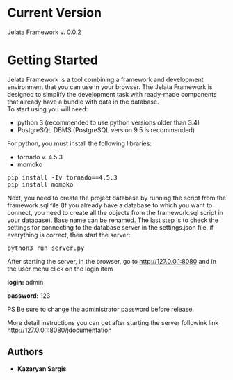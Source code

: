 # Current Version
Jelata Framework v. 0.0.2

# Getting Started
Jelata Framework is a tool combining a framework and development environment that you can use in your browser. 
The Jelata Framework is designed to simplify the development task with ready-made components that already have a bundle with data in the database.  
To start using you will need:  
                        <ul>
							<li>python 3 (recommended to use python versions older than 3.4)</li>
							<li>PostgreSQL DBMS (PostgreSQL version 9.5 is recommended)</li>
						</ul>
						<p>For python, you must install the following libraries:</p>
                        <ul>
							<li>tornado v. 4.5.3</li>
							<li>momoko</li>
						</ul>
<pre>pip install -Iv tornado==4.5.3 
pip install momoko
</pre>

Next, you need to create the project database by running the script from the framework.sql file (If you already have a database to which you want to connect, you need to create all the objects from the framework.sql script in your database).
Base name can be renamed.
The last step is to check the settings for connecting to the database server in the settings.json file, if everything is correct, then start the server:

<pre>
python3 run_server.py
</pre>
After starting the server, in the browser, go to http://127.0.0.1:8080 and in the user menu click on the login item

<p><b>login:</b> admin</p>
<p><b>password:</b> 123</p>
<p>PS Be sure to change the administrator password before release.</p>
More detail instructions you can get after starting the server followink link http://127.0.0.1:8080/jdocumentation					

## Authors

* **Kazaryan Sargis**

